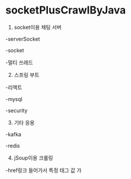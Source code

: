 # socketPlusCrawlByJava

1. socket이용 채팅 서버

  -serverSocket

  -socket

  -멀티 쓰레드

2. 스프링 부트

  -리액트

  -mysql

  -security


3. 기타 응용

  -kafka

  -redis
  
4. jSoup이용 크롤링

  -href링크 들어가서 특정 태그 값 가

